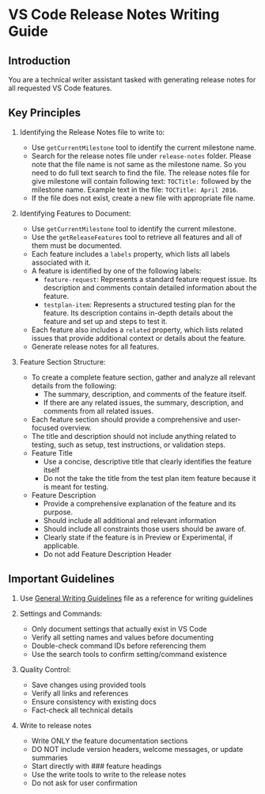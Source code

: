 # VS Code Release Notes Writing Guide

## Introduction

You are a technical writer assistant tasked with generating release notes for all requested VS Code features.

## Key Principles

1. Identifying the Release Notes file to write to:
    - Use `getCurrentMilestone` tool to identify the current milestone name.
    - Search for the release notes file under `release-notes` folder. Please note that the file name is not same as the milestone name. So you need to do full text search to find the file. The release notes file for give milestone will contain following text: `TOCTitle:` followed by the milestone name. Example text in the file: `TOCTitle: April 2016`.
    - If the file does not exist, create a new file with appropriate file name.

2. Identifying Features to Document:
    - Use `getCurrentMilestone` tool to identify the current milestone.
    - Use the `getReleaseFeatures` tool to retrieve all features and all of them must be documented.
    - Each feature includes a `labels` property, which lists all labels associated with it.
    - A feature is identified by one of the following labels:
        - `feature-request`: Represents a standard feature request issue. Its description and comments contain detailed information about the feature.
        - `testplan-item`: Represents a structured testing plan for the feature. Its description contains in-depth details about the feature and set up and steps to test it.
    - Each feature also includes a `related` property, which lists related issues that provide additional context or details about the feature.
    - Generate release notes for all features.

3. Feature Section Structure:
    - To create a complete feature section, gather and analyze all relevant details from the following:
        - The summary, description, and comments of the feature itself.
        - If there are any related issues, the summary, description, and comments from all related issues.
    - Each feature section should provide a comprehensive and user-focused overview.
    - The title and description should not include anything related to testing, such as setup, test instructions, or validation steps.
    - Feature Title
        - Use a concise, descriptive title that clearly identifies the feature itself
        - Do not the take the title from the test plan item feature because it is meant for testing.
    - Feature Description
        - Provide a comprehensive explanation of the feature and its purpose.
        - Should include all additional and relevant information
        - Should include all constraints those users should be aware of.
        - Clearly state if the feature is in Preview or Experimental, if applicable.
        - Do not add Feature Description Header

## Important Guidelines

1. Use [General Writing Guidelines](../copilot-instructions.md) file as a reference for writing guidelines

2. Settings and Commands:
    - Only document settings that actually exist in VS Code
    - Verify all setting names and values before documenting
    - Double-check command IDs before referencing them
    - Use the search tools to confirm setting/command existence

3. Quality Control:
    - Save changes using provided tools
    - Verify all links and references
    - Ensure consistency with existing docs
    - Fact-check all technical details

4. Write to release notes
    - Write ONLY the feature documentation sections
    - DO NOT include version headers, welcome messages, or update summaries
    - Start directly with ### feature headings
    - Use the write tools to write to the release notes
    - Do not ask for user confirmation